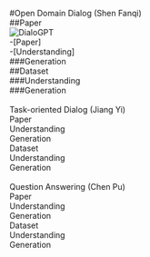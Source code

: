 #Open Domain Dialog  (Shen Fanqi)  
##Paper   
![DialoGPT](https://arxiv.org/abs/1911.00536)  
-[Paper]  
  -[Understanding]  
###Generation   
##Dataset  
###Understanding  
###Generation  
\
Task-oriented Dialog  (Jiang Yi)  
Paper  
Understanding  
Generation  
Dataset  
Understanding  
Generation  
\
Question Answering  (Chen Pu)  
Paper  
Understanding  
Generation  
Dataset  
Understanding  
Generation  

